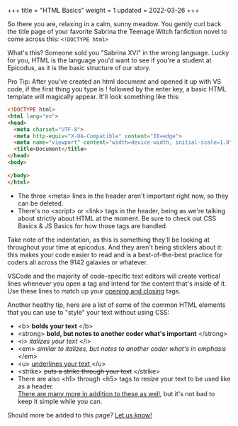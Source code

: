 +++
title = "HTML Basics"
weight = 1
updated = 2022-03-26
+++

So there you are, relaxing in a calm, sunny meadow. You gently curl back the
title page of your favorite Sabrina the Teenage Witch fanfiction novel to come
across this: ```<!DOCTYPE html>```

What's this? Someone sold you "Sabrina XVI" in the wrong language. Lucky for
you, HTML is the language you'd want to see if you're a student at Epicodus, as
it is the basic structure of our story. 

Pro Tip: After you've created an html document and opened it up with VS code, if
the first thing you type is ! followed by the enter key, a basic HTML template
will magically appear. It'll look something like this:

```html
<!DOCTYPE html>
<html lang="en">
<head>
  <meta charset="UTF-8">
  <meta http-equiv="X-UA-Compatible" content="IE=edge">
  <meta name="viewport" content="width=device-width, initial-scale=1.0">
  <title>Document</title>
</head>
<body>
  
</body>
</html>
```

- The three &lt;meta&gt; lines in the header aren't important right now, so they
  can be deleted.  
- There's no &lt;script&gt; or &lt;link&gt; tags in the header, being as we're
  talking about strictly about HTML at the moment. Be sure to check out CSS
  Basics & JS Basics for how those tags are handled.

Take note of the indentation, as this is something they'll be looking at
throughout your time at epicodus. And they aren't being sticklers about it: this
makes your code easier to read and is a best-of-the-best practice for coders all
across the 9142 galaxies or whatever. 

VSCode and the majority of code-specific text editors will create vertical lines
whenever you open a tag and intend for the content that's inside of it. Use
these lines to match up your [opening and
closing](https://www.semrush.com/blog/html-tags-list/) tags.

Another healthy tip, here are a list of some of the common HTML elements that
you can use to "style" your text without using CSS:
- &lt;b&gt; <b>bolds your text</b> &lt;/b&gt;  
- &lt;strong&gt; <strong>bold, but notes to another coder what's important</strong> &lt;/strong&gt;
- &lt;i&gt; <i>italizes your text</i> &lt;/i&gt;
- &lt;em&gt; <em>similar to italizes, but notes to another coder what's in emphasis</em> &lt;/em&gt;
- &lt;u&gt; <u>underlines your text </u> &lt;/u&gt;
- &lt;strike&gt; <strike>puts a strike through your text</strike> &lt;/strike&gt;
- There are also &lt;h1&gt; through &lt;h5&gt; tags to resize your text to be used like as a header.  
[There are many more in addition to these as well](https://developer.mozilla.org/en-US/docs/Web/HTML/Element), but it's not bad to keep it simple while you can.

Should more be added to this page? [Let us know!](@/contributing/issues.md)
